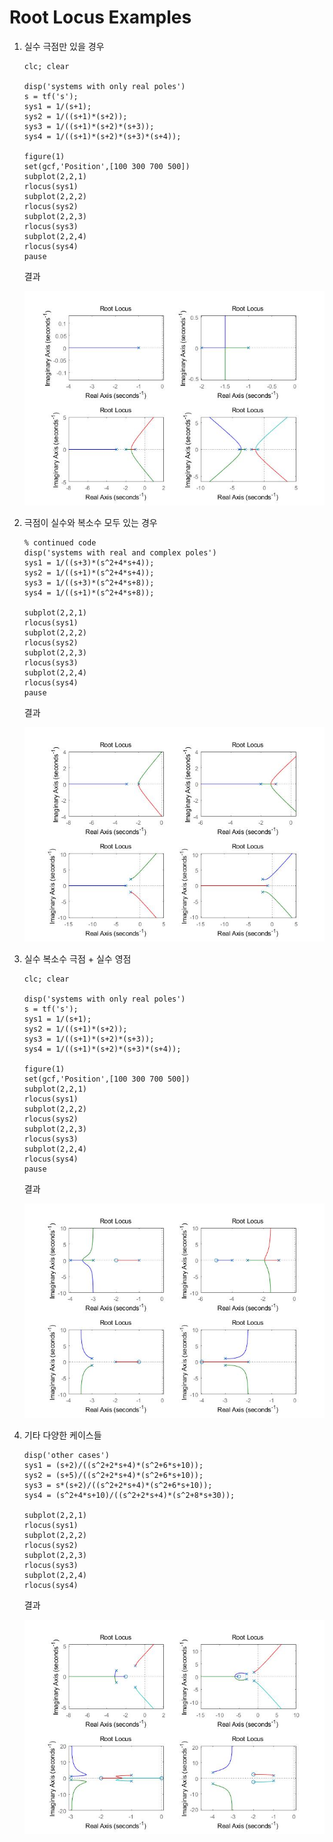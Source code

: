# Root Locus Examples

1. 실수 극점만 있을 경우
    ```
    clc; clear
    
    disp('systems with only real poles')
    s = tf('s');
    sys1 = 1/(s+1);
    sys2 = 1/((s+1)*(s+2));
    sys3 = 1/((s+1)*(s+2)*(s+3));
    sys4 = 1/((s+1)*(s+2)*(s+3)*(s+4));
    
    figure(1)
    set(gcf,'Position',[100 300 700 500])
    subplot(2,2,1)
    rlocus(sys1)
    subplot(2,2,2)
    rlocus(sys2)
    subplot(2,2,3)
    rlocus(sys3)
    subplot(2,2,4)
    rlocus(sys4)
    pause
    ```
    결과
    
    ![Alt text](https://github.com/goodgodgd/Fall_2018_Lectures/blob/master/figures/rlocus1.jpg)

2. 극점이 실수와 복소수 모두 있는 경우
    ```
    % continued code
    disp('systems with real and complex poles')
    sys1 = 1/((s+3)*(s^2+4*s+4));
    sys2 = 1/((s+1)*(s^2+4*s+4));
    sys3 = 1/((s+3)*(s^2+4*s+8));
    sys4 = 1/((s+1)*(s^2+4*s+8));
    
    subplot(2,2,1)
    rlocus(sys1)
    subplot(2,2,2)
    rlocus(sys2)
    subplot(2,2,3)
    rlocus(sys3)
    subplot(2,2,4)
    rlocus(sys4)
    pause
    ```
    결과
    
    ![Alt text](https://github.com/goodgodgd/Fall_2018_Lectures/blob/master/figures/rlocus2.jpg)

3. 실수 복소수 극점 + 실수 영점
    ```
    clc; clear
    
    disp('systems with only real poles')
    s = tf('s');
    sys1 = 1/(s+1);
    sys2 = 1/((s+1)*(s+2));
    sys3 = 1/((s+1)*(s+2)*(s+3));
    sys4 = 1/((s+1)*(s+2)*(s+3)*(s+4));
    
    figure(1)
    set(gcf,'Position',[100 300 700 500])
    subplot(2,2,1)
    rlocus(sys1)
    subplot(2,2,2)
    rlocus(sys2)
    subplot(2,2,3)
    rlocus(sys3)
    subplot(2,2,4)
    rlocus(sys4)
    pause
    ```
    결과
    
    ![Alt text](https://github.com/goodgodgd/Fall_2018_Lectures/blob/master/figures/rlocus3.jpg)
    
4. 기타 다양한 케이스들
    ```
    disp('other cases')
    sys1 = (s+2)/((s^2+2*s+4)*(s^2+6*s+10));
    sys2 = (s+5)/((s^2+2*s+4)*(s^2+6*s+10));
    sys3 = s*(s+2)/((s^2+2*s+4)*(s^2+6*s+10));
    sys4 = (s^2+4*s+10)/((s^2+2*s+4)*(s^2+8*s+30));
    
    subplot(2,2,1)
    rlocus(sys1)
    subplot(2,2,2)
    rlocus(sys2)
    subplot(2,2,3)
    rlocus(sys3)
    subplot(2,2,4)
    rlocus(sys4)
    ```
    결과
    
    ![Alt text](https://github.com/goodgodgd/Fall_2018_Lectures/blob/master/figures/rlocus4.jpg)
